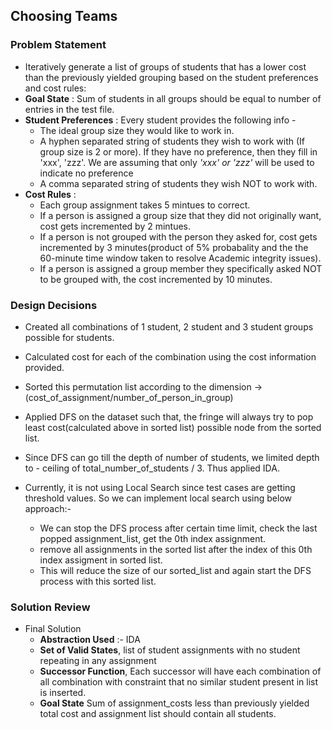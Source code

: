 ## Choosing Teams

### Problem Statement
- Iteratively generate a list of groups of students that has a lower cost than the previously yielded grouping based on the student preferences and cost rules:
- **Goal State** : Sum of students in all groups should be equal to number of entries in the test file.
- **Student Preferences** : Every student provides the following info -
    - The ideal group size they would like to work in. 
    - A hyphen separated string of students they wish to work with (If group size is 2 or more). If they have no preference, then they fill in 'xxx', 'zzz'. We are assuming that only *'xxx' or 'zzz'* will be used to indicate no preference
    - A comma separated string of students they wish NOT to work with. 
- **Cost Rules** :
    - Each group assignment takes 5 mintues to correct.
    - If a person is assigned a group size that they did not originally want, cost gets incremented by 2 mintues.
    - If a person is not grouped with the person they asked for, cost gets incremented by 3 minutes(product of 5% probabality and the the 60-minute time window taken to resolve Academic integrity issues).
    - If a person is assigned a group member they specifically asked NOT to be grouped with, the cost incremented by 10 minutes.

### Design Decisions
- Created all combinations of 1 student, 2 student and 3 student groups possible for students.
- Calculated cost for each of the combination using the cost information provided.
- Sorted this permutation list according to the dimension -> (cost_of_assignment/number_of_person_in_group)
- Applied DFS on the dataset such that, the fringe will always try to pop least cost(calculated above in sorted list) possible node from the sorted list.
- Since DFS can go till the depth of number of students, we limited depth to - ceiling of total_number_of_students / 3. Thus applied IDA.

- Currently, it is not using Local Search since test cases are getting threshold values. So we can implement local search using below approach:-
    - We can stop the DFS process after certain time limit, check the last popped assignment_list, get the 0th index assignment.
    - remove all assignments in the sorted list after the index of this 0th index assigment in sorted list.
    - This will reduce the size of our sorted_list and again start the DFS process with this sorted list.

### Solution Review

- Final Solution
    - __Abstraction Used__ :- IDA
    - __Set of Valid States__, list of student assignments with no student repeating in any assignment
    - __Successor Function__, Each successor will have each combination of all combination with constraint that no similar student present in list is inserted.
    - __Goal State__ Sum of assignment_costs less than previously yielded total cost and assignment list should contain all students.

